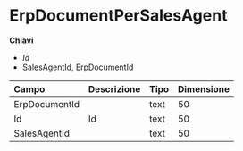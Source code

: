 # ErpDocumentPerSalesAgent

  
 **Chiavi**

* _Id_
* SalesAgentId, ErpDocumentId

| Campo | Descrizione | Tipo | Dimensione |
| :--- | :--- | :--- | :--- |
| ErpDocumentId |  | text | 50 |
| Id | Id | text | 50 |
| SalesAgentId |  | text | 50 |


